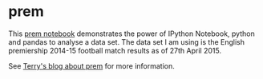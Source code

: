 # prem
This [prem notebook](http://nbviewer.ipython.org/github/terrydolan/prem/blob/master/prem-analysis.ipynb) demonstrates the power of IPython Notebook, python and pandas to analyse a data set. The data set I am using is the English premiership 2014-15 football match results as of 27th April 2015.

See [Terry's blog about prem](http://terrydolan.blogspot.com) for more information.
